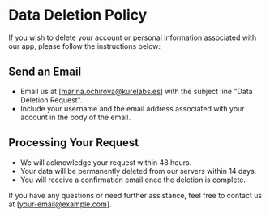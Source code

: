 # Data Deletion Policy

If you wish to delete your account or personal information associated with our app, please follow the instructions below:

## Send an Email
- Email us at [marina.ochirova@kurelabs.es] with the subject line "Data Deletion Request".
- Include your username and the email address associated with your account in the body of the email.

## Processing Your Request
- We will acknowledge your request within 48 hours.
- Your data will be permanently deleted from our servers within 14 days.
- You will receive a confirmation email once the deletion is complete.

If you have any questions or need further assistance, feel free to contact us at [your-email@example.com].
